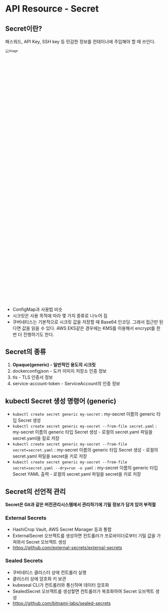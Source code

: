 # API Resource - Secret

## Secret이란?

패스워드, API Key, SSH key 등 민감한 정보를 컨테이너에 주입해야 할 때 쓰인다.

<img width="1148" alt="image" src="https://user-images.githubusercontent.com/33750210/234194289-044b9edb-6f5c-4453-87d6-cc9fe57daffa.png" style="zoom:70%;" >

- ConfigMap과 사용법 비슷
- 시크릿은 사용 목적에 따라 몇 가지 종류로 나누어 짐
- 쿠버네티스는 기본적으로 시크릿 값을 저장할 때 Base64 인코딩. 그래서 접근만 된다면 값을 읽을 수 있다. AWS EKS같은 경우에는 KMS를 이용해서 encrypt를 한 번 더 진행하기도 한다.



## Secret의 종류

1. **Opaque(generic) - 일반적인 용도의 시크릿**
2. dockerconfigjson - 도커 이미지 저장소 인증 정보
3. tls - TLS 인증서 정보
4. service-account-token - ServiceAccount의 인증 정보



## kubectl Secret 생성 명령어 (generic)

- `kubectl create secret generic my-secret` : my-secret 이름의 generic 타입 Secret 생성
- `kubectl create secret generic my-secret --from-file secret.yaml` : my-secret 이름의 generic 타입 Secret 생성 - 로컬의 secret.yaml 파일을 secret.yaml을 킬로 저장
- `kubectl create secret generic my-secret --from-file secret=secret.yaml` : my-secret 이름의 generic 타입 Secret 생성 - 로컬의 secret.yaml 파일을 secret을 키로 저장
- `kubectl create secret generic my-secret --from-file secret=secret.yaml --dry=run -o yaml` : my-secret 이름의 generic 타입 Secret YAML 출력 - 로컬의 secret.yaml 파일을 secret을 키로 저장



## Secret의 선언적 관리

**Secret은 Git과 같은 버전관리시스템에서 관리하기에 기밀 정보가 담겨 있어 부적절**

### External Secrets

- HashiCrop Vault, AWS Secret Manager 등과 통합
- ExternalSecret 오브젝트를 생성하면 컨트롤러가 프로바이더로부터 기밀 값을 가져와서 Secret 오브젝트 생성
- https://github.com/external-secrets/external-secrets

### Sealed Secrets

- 쿠버네티스 클러스터 상에 컨트롤러 실행
- 클러스터 상에 암호화 키 보관
- kubeseal CLI가 컨트롤러와 통신하며 데이터 암호화
- SealedSecret 오브젝트를 생성핳면 컨트롤러가 복호화하여 Secret 오브젝트 생성
- https://github.com/bitnami-labs/sealed-secrets

